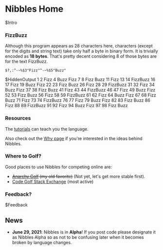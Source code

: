 # Nibbles Home

$Intro

### FizzBuzz

Although this program appears as 28 characters here, characters (except for the digits and string text) take only half a byte in binary form. It is trivially encoded as **18 bytes**. That's pretty decent considering 8 of those bytes are for the text FizzBuzz.

	$?,:^-~%$3"Fizz"^-~%$5"Buzz"
$HiddenOutput
	1
	2
	Fizz
	4
	Buzz
	Fizz
	7
	8
	Fizz
	Buzz
	11
	Fizz
	13
	14
	FizzBuzz
	16
	17
	Fizz
	19
	Buzz
	Fizz
	22
	23
	Fizz
	Buzz
	26
	Fizz
	28
	29
	FizzBuzz
	31
	32
	Fizz
	34
	Buzz
	Fizz
	37
	38
	Fizz
	Buzz
	41
	Fizz
	43
	44
	FizzBuzz
	46
	47
	Fizz
	49
	Buzz
	Fizz
	52
	53
	Fizz
	Buzz
	56
	Fizz
	58
	59
	FizzBuzz
	61
	62
	Fizz
	64
	Buzz
	Fizz
	67
	68
	Fizz
	Buzz
	71
	Fizz
	73
	74
	FizzBuzz
	76
	77
	Fizz
	79
	Buzz
	Fizz
	82
	83
	Fizz
	Buzz
	86
	Fizz
	88
	89
	FizzBuzz
	91
	92
	Fizz
	94
	Buzz
	Fizz
	97
	98
	Fizz
	Buzz

### Resources

The [tutorials](tutorial_basics.html) can teach you the language.

Also check out the [Why page](why.html) if you're interested in the ideas behind Nibbles.

### Where to Golf?

Good places to use Nibbles for competing online are:

-	<s>[Anarchy Golf](http://golf.shinh.org/) (my old favorite)</s> (Not yet, let's get more stable first).
-	[Code Golf Stack Exchange](https://codegolf.stackexchange.com) (most active)

### Feedback?

$Feedback

## News
- **June 29, 2021**: Nibbles is in **Alpha**! If you post code please designate it as Nibbles Alpha so as not to be confusing later when it becomes broken by language changes.


